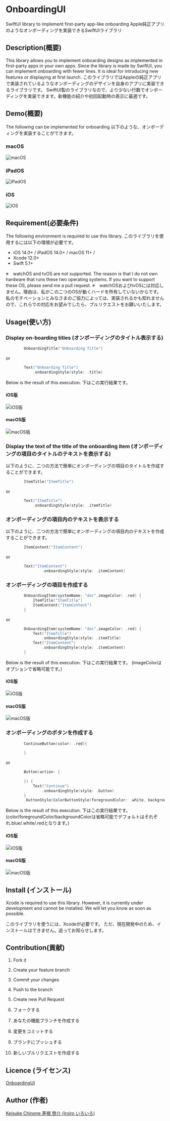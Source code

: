 # OnboardingUI

SwiftUI library to implement first-party app-like onboarding
Apple純正アプリのようなオンボーディングを実装できるSwiftUIライブラリ

## Description(概要)

This library allows you to implement onboarding designs as implemented in first-party apps in your own apps.
Since the library is made by SwiftUI, you can implement onboarding with fewer lines. It is ideal for introducing new features or displaying at first launch.
このライブラリではAppleの純正アプリで実装されているようなオンボーディングのデザインを自身のアプリに実装できるライブラリです。
SwiftUI製のライブラリなので、より少ない行数でオンボーディングを実装できます。新機能の紹介や初回起動時の表示に最適です。

## Demo(概要)

The following can be implemented for onboarding
以下のような、オンボーディングを実装することができます。
### macOS
![macOS](images/macOS_Preview.png "macOS Preview")
### iPadOS
![iPadOS](images/iPadOS_Preview.png "iPadOS Preview")
### iOS
![iOS](images/iOS_Preview.png "iOS Preview")  

## Requirement(必要条件)

The following environment is required to use this library.
このライブラリを使用するには以下の環境が必要です。
- iOS 14.0+ / iPadOS 14.0+ / macOS 11+ /
- Xcode 12.0+
- Swift 5.1+

※　watchOS and tvOS are not supported. The reason is that I do not own hardware that runs these two operating systems. If you want to support these OS, please send me a pull request.
※　watchOSおよびtvOSには対応しません。理由は、私がこの二つのOSが動くハードを所有していないからです。私のモチベーションとみなさまのご協力によっては、実装されるかも知れませんので、これらでの対応をお望みでしたら、プルリクエストをお願いいたします。
## Usage(使い方)
### Display on-boarding titles (オンボーディングのタイトル表示する)
```swift
        OnboardingTitle("Onboarding Title")
```
or
```swift
        Text("Onboarding Title")
            .onboardingStyle(style: .title)
``` 
Below is the result of this execution.
下はこの実行結果です。
#### iOS版
![iOS版](images/iOS_OnboardingTitle.png "Onboarding Title")  
#### macOS版
![macOS版](images/macOS_OnboardingTitle.png "Onboarding Title")  

### Display the text of the title of the onboarding item (オンボーディングの項目のタイトルのテキストを表示する)
以下のように、二つの方法で簡単にオンボーディングの項目のタイトルを作成することができます。
```swift
        ItemTitle("ItemTitle")
```
or
```swift
        Text("ItemTitle")
            .onboardingStyle(style: .itemTitle)
```

### オンボーディングの項目内のテキストを表示する
以下のように、二つの方法で簡単にオンボーディングの項目内のテキストを作成することができます。
```swift
        ItemContent("ItemContent")
```
or
```swift
        Text("ItemContent")
                .onboardingStyle(style: .itemContent)
```

### オンボーディングの項目を作成する
```swift
        OnboardingItem(systemName: "doc",imageColor: .red) {
            ItemTitle("ItemTitle")
            ItemContent("ItemContent")
        }
```
or
```swift
        OnboardingItem(systemName: "doc",imageColor: .red) {
            Text("ItemTitle")
                .onboardingStyle(style: .itemTitle)
            Text("ItemContent")
                .onboardingStyle(style: .itemContent)
        }
```
Below is the result of this execution.
下はこの実行結果です。
(imageColorはオプションで省略可能です。)  
#### iOS版
![iOS版](images/iOS_OnboardingItem.png "Onboarding Item")  
#### macOS版
![macOS版](images/macOS_OnboardingItem.png "Onboarding Item")  

### オンボーディングのボタンを作成する
```swift
        ContinueButton(color: .red){
            
        }
```
or
```swift
        Button(action: {
            
        }) {
            Text("Continue")
                .onboardingStyle(style: .button)
        }
        .buttonStyle(ColorButtonStyle(foregroundColor: .white, backgroundColor: .red))
```
Below is the result of this execution.
下はこの実行結果です。
(color/foregroundColor/backgroundColorは省略可能でデフォルトはそれぞれ.blue/.white/.redとなります。)  
#### iOS版
![iOS版](images/iOS_ContinueButton.png "Continue Button")  
#### macOS版
![macOS版](images/macOS_ContinueButton.png "Continue Button")  
## Install (インストール)

Xcode is required to use this library.
However, it is currently under development and cannot be installed. We will let you know as soon as possible.

このライブラリを使うには、Xcodeが必要です。
ただ、現在開発中のため、インストールはできません。追ってお知らせします。

## Contribution(貢献)

1. Fork it
2. Create your feature branch
3. Commit your changes
4. Push to the branch
5. Create new Pull Request

1. フォークする
2. あなたの機能ブランチを作成する
3. 変更をコミットする
4. ブランチにプッシュする
5. 新しいプルリクエストを作成する

## Licence (ライセンス)

[OnboardingUI](https://github.com/KC-2001MS/OnboardingUI/blob/main/LICENSE)

## Author (作者)

[Keisuke Chinone 茅根 啓介 (Iroiro いろいろ)](https://github.com/KC-2001MS)
